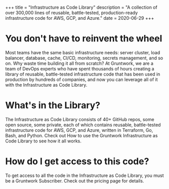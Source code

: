 +++
title = "Infrastructure as Code Library"
description = "A collection of over 300,000 lines of reusable, battle-tested, production-ready infrastructure code for AWS, GCP, and Azure."
date = 2020-06-29
+++
# You don't have to reinvent the wheel

Most teams have the same basic infrastructure needs: server cluster, load balancer, database, cache, CI/CD, monitoring, secrets management, and so on. Why waste time building it all from scratch? At Gruntwork, we are a team of DevOps experts who have spent thousands of hours creating a library of reusable, battle-tested infrastructure code that has been used in production by hundreds of companies, and now you can leverage all of it with the Infrastructure as Code Library.

# What's in the Library?

The Infrastructure as Code Library consists of 40+ GitHub repos, some open source, some private, each of which contains reusable, battle-tested infrastructure code for AWS, GCP, and Azure, written in Terraform, Go, Bash, and Python. Check out How to use the Gruntwork Infrastructure as Code Library to see how it all works.

# How do I get access to this code?

To get access to all the code in the Infrastructure as Code Library, you must be a Gruntwork Subscriber. Check out the pricing page for details.
